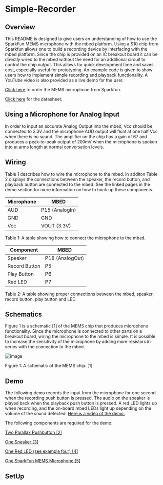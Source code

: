 
# Simple-Recorder

## Overview

This README is designed to give users an understanding of how to use the SparkFun MEMS microphone with the mbed platform. Using a $10 chip from Sparkfun allows one to build a recording device by interfacing with the mbed platform. Since the chip is provided on an IC breakout board it can be directly wired to the mbed without the need for an additional circuit to control the chip output. This allows for quick development time and saves cost, especially useful for prototyping. An example code is given to show users how to implement simple recording and playback functionality. A YouTube video is also provided as a live demo for the user.

[Click here](https://www.sparkfun.com/products/9868) to order the MEMS microphone from Sparkfun. 

[Click here](http://www.analog.com/media/en/technical-documentation/obsolete-data-sheets/ADMP401.pdf) for the datasheet.

## Using a Microphone for Analog Input

In order to input an accurate Analog Output into the mbed, Vcc should be connected to 3.3V and the microphone AUD output will float at one half Vcc when there is no sound. The amplifier on the chip has a gain of 67 and produces a peak-to-peak output of 200mV when the microphone is spoken into at arms length at normal conversation levels. 

## Wiring

Table 1 describes how to wire the microphone to the mbed. In additon Table 2 displays the connections between the speaker, the record button, and playback button are connected to the mbed. See the linked pages in the demo section for more information on how to hook up these components.

|Microphone  | MBED |
|--|--|
| AUD |  P15 (AnalogIn) |
| GND |  GND |
|Vcc	|VOUT (3.3V)|

Table 1: A table showing how to connect the microphone to the mbed. 

|Component	|MBED|
|--|--|
|Speaker	|P18 (AnalogOut)|
|Record Button|	P5|
|Play Button|	P6|
|Red LED	|P7|

Table 2: A table showing proper connections between the mbed, speaker, record button, play button and LED. 

## Schematics

Figure 1 is a schematic [1] of the MEMS chip that produces microphone functionality. Since the microphone is connected to other parts on a breakout board, wiring the microphone to the mbed is simple. It is possible to increase the sensitivity of the microphone by adding more resistors in series with the connection to the mbed. 

![image](https://user-images.githubusercontent.com/8340687/138538238-e6b68e0a-6edd-40f5-a562-02fcda3d4bd4.png)

Figure 1: A schematic of the MEMS chip. [1] 

## Demo

The following demo records the input from the microphone for one second when the recording push button is pressed. The audio on the speaker is played back when the playback push button is pressed. A red LED lights up when recording, and the on-board mbed LEDs light up depending on the volume of the sound detected. [Here is a video of the demo.](https://youtu.be/o50xb9mtHl4)

The following components are required for the demo:

[Two Parallax Pushbutton [2]](https://developer.mbed.org/users/4180_1/notebook/pushbuttons/?compage=1#c6483)

[One Speaker [3]](https://developer.mbed.org/users/4180_1/notebook/using-a-speaker-for-audio-output/)

[One Red LED (see example four) [4]](https://developer.mbed.org/users/yoonghm/notebook/digital-output/)

[One SparkFun MEMS Microphone [5]](https://www.sparkfun.com/products/9868)

## SetUp
